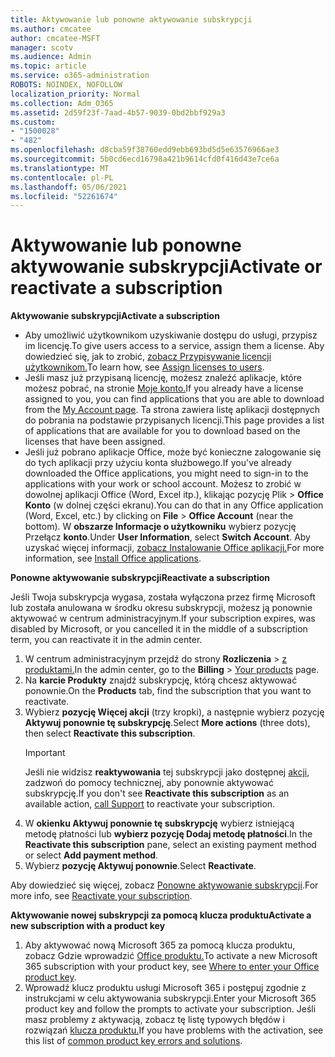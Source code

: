 ```yaml
---
title: Aktywowanie lub ponowne aktywowanie subskrypcji
ms.author: cmcatee
author: cmcatee-MSFT
manager: scotv
ms.audience: Admin
ms.topic: article
ms.service: o365-administration
ROBOTS: NOINDEX, NOFOLLOW
localization_priority: Normal
ms.collection: Adm_O365
ms.assetid: 2d59f23f-7aad-4b57-9039-0bd2bbf929a3
ms.custom:
- "1500028"
- "482"
ms.openlocfilehash: d8cba59f38760edd9ebb693bd5d5e63576966ae3
ms.sourcegitcommit: 5b0cd6ecd16798a421b9614cfd0f416d43e7ce6a
ms.translationtype: MT
ms.contentlocale: pl-PL
ms.lasthandoff: 05/06/2021
ms.locfileid: "52261674"
---
```

# <a name="activate-or-reactivate-a-subscription"></a><span data-ttu-id="08e1e-102">Aktywowanie lub ponowne aktywowanie subskrypcji</span><span class="sxs-lookup"><span data-stu-id="08e1e-102">Activate or reactivate a subscription</span></span>

<span data-ttu-id="08e1e-103">**Aktywowanie subskrypcji**</span><span class="sxs-lookup"><span data-stu-id="08e1e-103">**Activate a subscription**</span></span>

- <span data-ttu-id="08e1e-104">Aby umożliwić użytkownikom uzyskiwanie dostępu do usługi, przypisz im licencję.</span><span class="sxs-lookup"><span data-stu-id="08e1e-104">To give users access to a service, assign them a license.</span></span> <span data-ttu-id="08e1e-105">Aby dowiedzieć się, jak to zrobić, [zobacz Przypisywanie licencji użytkownikom.](https://docs.microsoft.com/microsoft-365/admin/manage/assign-licenses-to-users)</span><span class="sxs-lookup"><span data-stu-id="08e1e-105">To learn how, see [Assign licenses to users](https://docs.microsoft.com/microsoft-365/admin/manage/assign-licenses-to-users).</span></span>
- <span data-ttu-id="08e1e-106">Jeśli masz już przypisaną licencję, możesz znaleźć aplikacje, które możesz pobrać, na stronie [Moje konto.](https://portal.office.com/account/#installs)</span><span class="sxs-lookup"><span data-stu-id="08e1e-106">If you already have a license assigned to you, you can find applications that you are able to download from the [My Account page](https://portal.office.com/account/#installs).</span></span> <span data-ttu-id="08e1e-107">Ta strona zawiera listę aplikacji dostępnych do pobrania na podstawie przypisanych licencji.</span><span class="sxs-lookup"><span data-stu-id="08e1e-107">This page provides a list of applications that are available for you to download based on the licenses that have been assigned.</span></span>
- <span data-ttu-id="08e1e-108">Jeśli już pobrano aplikacje Office, może być konieczne zalogowanie się do tych aplikacji przy użyciu konta służbowego.</span><span class="sxs-lookup"><span data-stu-id="08e1e-108">If you've already downloaded the Office applications, you might need to sign-in to the applications with your work or school account.</span></span> <span data-ttu-id="08e1e-109">Możesz to zrobić w dowolnej aplikacji Office (Word, Excel itp.), klikając pozycję Plik  >  **Office Konto** (w dolnej części ekranu).</span><span class="sxs-lookup"><span data-stu-id="08e1e-109">You can do that in any Office application (Word, Excel, etc.) by clicking on **File** > **Office Account** (near the bottom).</span></span> <span data-ttu-id="08e1e-110">W **obszarze Informacje o użytkowniku** wybierz pozycję Przełącz **konto**.</span><span class="sxs-lookup"><span data-stu-id="08e1e-110">Under **User Information**, select **Switch Account**.</span></span> <span data-ttu-id="08e1e-111">Aby uzyskać więcej informacji, [zobacz Instalowanie Office aplikacji.](https://docs.microsoft.com/microsoft-365/admin/setup/install-applications)</span><span class="sxs-lookup"><span data-stu-id="08e1e-111">For more information, see [Install Office applications](https://docs.microsoft.com/microsoft-365/admin/setup/install-applications).</span></span>

<span data-ttu-id="08e1e-112">**Ponowne aktywowanie subskrypcji**</span><span class="sxs-lookup"><span data-stu-id="08e1e-112">**Reactivate a subscription**</span></span>

<span data-ttu-id="08e1e-113">Jeśli Twoja subskrypcja wygasa, została wyłączona przez firmę Microsoft lub została anulowana w środku okresu subskrypcji, możesz ją ponownie aktywować w centrum administracyjnym.</span><span class="sxs-lookup"><span data-stu-id="08e1e-113">If your subscription expires, was disabled by Microsoft, or you cancelled it in the middle of a subscription term, you can reactivate it in the admin center.</span></span>
  
1. <span data-ttu-id="08e1e-114">W centrum administracyjnym przejdź do strony **Rozliczenia**  >  [z produktami.](https://go.microsoft.com/fwlink/p/?linkid=842054)</span><span class="sxs-lookup"><span data-stu-id="08e1e-114">In the admin center, go to the **Billing** > [Your products](https://go.microsoft.com/fwlink/p/?linkid=842054) page.</span></span>
2. <span data-ttu-id="08e1e-115">Na **karcie Produkty** znajdź subskrypcję, którą chcesz aktywować ponownie.</span><span class="sxs-lookup"><span data-stu-id="08e1e-115">On the **Products** tab, find the subscription that you want to reactivate.</span></span>
3. <span data-ttu-id="08e1e-116">Wybierz **pozycję Więcej akcji** (trzy kropki), a następnie wybierz pozycję **Aktywuj ponownie tę subskrypcję**.</span><span class="sxs-lookup"><span data-stu-id="08e1e-116">Select **More actions** (three dots), then select **Reactivate this subscription**.</span></span>
    > [!IMPORTANT]
    > <span data-ttu-id="08e1e-117">Jeśli nie widzisz **reaktywowania** tej subskrypcji jako dostępnej [akcji,](/microsoft-365/admin/contact-support-for-business-products) zadzwoń do pomocy technicznej, aby ponownie aktywować subskrypcję.</span><span class="sxs-lookup"><span data-stu-id="08e1e-117">If you don't see **Reactivate this subscription** as an available action, [call Support](/microsoft-365/admin/contact-support-for-business-products) to reactivate your subscription.</span></span>
4. <span data-ttu-id="08e1e-118">W **okienku Aktywuj ponownie tę subskrypcję** wybierz istniejącą metodę płatności lub **wybierz pozycję Dodaj metodę płatności**.</span><span class="sxs-lookup"><span data-stu-id="08e1e-118">In the **Reactivate this subscription** pane, select an existing payment method or select **Add payment method**.</span></span>
5. <span data-ttu-id="08e1e-119">Wybierz **pozycję Aktywuj ponownie**.</span><span class="sxs-lookup"><span data-stu-id="08e1e-119">Select **Reactivate**.</span></span>

<span data-ttu-id="08e1e-120">Aby dowiedzieć się więcej, zobacz [Ponowne aktywowanie subskrypcji](https://docs.microsoft.com/microsoft-365/commerce/subscriptions/reactivate-your-subscription).</span><span class="sxs-lookup"><span data-stu-id="08e1e-120">For more info, see [Reactivate your subscription](https://docs.microsoft.com/microsoft-365/commerce/subscriptions/reactivate-your-subscription).</span></span>

<span data-ttu-id="08e1e-121">**Aktywowanie nowej subskrypcji za pomocą klucza produktu**</span><span class="sxs-lookup"><span data-stu-id="08e1e-121">**Activate a new subscription with a product key**</span></span>

1. <span data-ttu-id="08e1e-122">Aby aktywować nową Microsoft 365 za pomocą klucza produktu, zobacz Gdzie wprowadzić [Office produktu.](https://support.office.com/article/where-to-enter-your-office-product-key-0a82e5ae-739e-4b92-a6f4-2ec780c185db)</span><span class="sxs-lookup"><span data-stu-id="08e1e-122">To activate a new Microsoft 365 subscription with your product key, see [Where to enter your Office product key](https://support.office.com/article/where-to-enter-your-office-product-key-0a82e5ae-739e-4b92-a6f4-2ec780c185db).</span></span>
2. <span data-ttu-id="08e1e-123">Wprowadź klucz produktu usługi Microsoft 365 i postępuj zgodnie z instrukcjami w celu aktywowania subskrypcji.</span><span class="sxs-lookup"><span data-stu-id="08e1e-123">Enter your Microsoft 365 product key and follow the prompts to activate your subscription.</span></span> <span data-ttu-id="08e1e-124">Jeśli masz problemy z aktywacją, zobacz tę listę typowych błędów i rozwiązań [klucza produktu.](https://docs.microsoft.com/microsoft-365/commerce/product-key-errors-and-solutions)</span><span class="sxs-lookup"><span data-stu-id="08e1e-124">If you have problems with the activation, see this list of [common product key errors and solutions](https://docs.microsoft.com/microsoft-365/commerce/product-key-errors-and-solutions).</span></span>